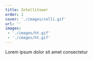 ```yaml
---
title: Intellitower
order: 1
cover: './images/celli.gif'
url: ''
images: 
 - './images/ht.gif'
 - './images/ht.gif'
---
```


Lorem ipsum dolor sit amet consectetur